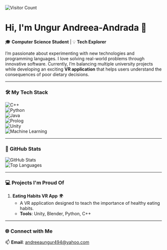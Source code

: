 ![Visitor Count](https://profile-counter.glitch.me/Andreea410/count.svg)

# Hi, I'm Ungur Andreea-Andrada 👋
 

🎓 **Computer Science Student** | 💡 **Tech Explorer**   

I’m passionate about experimenting with new technologies and programming languages. I love solving real-world problems through innovative software. Currently, I’m balancing multiple university projects while developing an exciting **VR application** that helps users understand the consequences of poor dietary decisions.

---

### 🛠️ **My Tech Stack**  

![C++](https://img.shields.io/badge/-C++-00599C?logo=cplusplus&logoColor=white)  
![Python](https://img.shields.io/badge/-Python-3776AB?logo=python&logoColor=white)  
![Java](https://img.shields.io/badge/-Java-007396?logo=java&logoColor=white)  
![Prolog](https://img.shields.io/badge/-Prolog-red)  
![Unity](https://img.shields.io/badge/-Unity-000000?logo=unity&logoColor=white)  
![Machine Learning](https://img.shields.io/badge/-Machine%20Learning-brightgreen)

---

### 🚀 **GitHub Stats**  

![GitHub Stats](https://github-readme-stats.vercel.app/api?username=Andreea410&show_icons=true&theme=radical)  
![Top Languages](https://github-readme-stats.vercel.app/api/top-langs/?username=YourUsername&layout=compact&theme=radical)

---

### 💻 **Projects I'm Proud Of**  

1. **Eating Habits VR App** 🌍  
   - A VR application designed to teach the importance of healthy eating habits.  
   - **Tools**: Unity, Blender, Python, C++  

 

---

### 🌐 **Connect with Me**  

📫 **Email**: andreeaungur494@yahoo.com 
